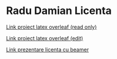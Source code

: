 # Radu Damian Licenta
<a href="https://www.overleaf.com/read/hsfcfrccwvzw" target="_blank">Link proiect latex overleaf (read only)</a>

<a href="https://www.overleaf.com/1196363672qcqkxvpxxjzx" target="_blank">Link proiect latex overleaf (edit)</a>

<a href="https://www.overleaf.com/read/bzpbggcqpswg" target="_blank">Link prezentare licenta cu beamer</a>


